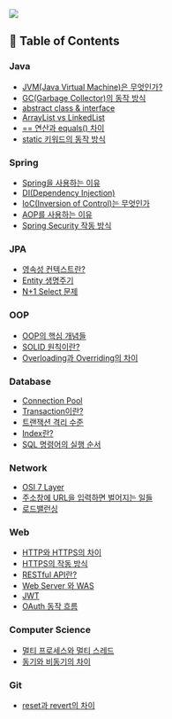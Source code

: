 <a href="https://nmin1124.gitbook.io/tech-interview?utm_source=gitbook_readme_badge&utm_medium=organic&utm_campaign=preview_documentation&utm_content=link">
  <img
    src="https://img.shields.io/static/v1?message=Documented%20on%20GitBook&logo=gitbook&logoColor=ffffff&label=%20&labelColor=5c5c5c&color=3F89A1"
  />
</a>

## 📘 Table of Contents

### Java

* [JVM(Java Virtual Machine)은 무엇인가?](<Java/JVM & GC.md#jvmjava-virtual-machine은-무엇인가>)
* [GC(Garbage Collector)의 동작 방식](<Java/JVM & GC.md#gcgarbage-collector의-동작-방식>)
* [abstract class & interface](Java/OOP.md#abstract-class--interface)
* [ArrayList vs LinkedList](Java/Collection.md#arraylist-vs-linkedlist)
* [== 연산과 equals() 차이](Java/Syntax.md#-연산과-equals-차이)
* [static 키워드의 동작 방식](Java/Syntax.md#static-키워드의-동작-방식)

### Spring

* [Spring을 사용하는 이유](Spring/Concepts.md#spring)
* [DI(Dependency Injection)](Spring/Concepts.md#di-dependency-injection)
* [IoC(Inversion of Control)는 무엇인가](Spring/Concepts.md#ioc-inversion-of-control)
* [AOP를 사용하는 이유](Spring/Concepts.md#aop)
* [Spring Security 작동 방식](Spring/Security.md#spring-security-작동-방식)

### JPA

* [영속성 컨텍스트란?](JPA/Persistence.md#영속성-컨텍스트란)
* [Entity 생명주기](JPA/Entity.md#entity-생명주기)
* [N+1 Select 문제](JPA/Entity.md#n1-select-문제)

### OOP

* [OOP의 핵심 개념들](OOP/README.md#oop의-핵심-개념들)
* [SOLID 원칙이란?](OOP/README.md#solid-원칙이란)
* [Overloading과 Overriding의 차이](OOP/README.md#overloading과-overriding의-차이)

### Database

* [Connection Pool](<Database/Connection Pool.md#connection-pool>)
* [Transaction이란?](Database/Transaction.md#transaction이란)
* [트랜잭션 격리 수준](Database/Transaction.md#트랜잭션-격리-수준)
* [Index란?](Database/Index.md#index란)
* [SQL 명령어의 실행 순서](Database/SQL.md#sql-명령어의-실행-순서)

### Network

* [OSI 7 Layer](Network/README.md#osi-7-layer)
* [주소창에 URL을 입력하면 벌어지는 일들](Network/README.md#주소창에-url을-입력하면-벌어지는-일들)
* [로드밸런싱](Network/#로드밸런싱)

### Web

* [HTTP와 HTTPS의 차이](Web/HTTP.md#http와-https의-차이)
* [HTTPS의 작동 방식](Web/HTTP.md#https의-작동-방식)
* [RESTful API란?](Web/API.md#restful-api란)
* [Web Server 와 WAS](Web/Server.md#web-server-와-was)
* [JWT](Web/Security.md#jwt)
* [OAuth 동작 흐름](Web/Security.md#oauth-동작-흐름)

### Computer Science

* [멀티 프로세스와 멀티 스레드](<Computer Science/#멀티-프로세스와-멀티-스레드>)
* [동기와 비동기의 차이](<Computer Science/README.md#동기와-비동기의-차이>)

### Git

* [reset과 revert의 차이](Git/#reset과-revert의-차이)
